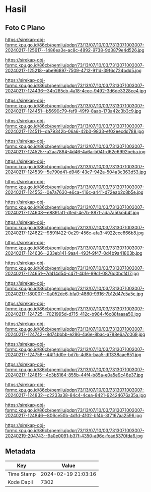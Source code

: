 # Hasil

## Foto C Plano

https://sirekap-obj-formc.kpu.go.id/86cb/pemilu/pdpr/73/13/07/10/03/7313071003007-20240217-125617--1486ea3e-ac8c-4892-9738-9d3879e4d526.jpg

https://sirekap-obj-formc.kpu.go.id/86cb/pemilu/pdpr/73/13/07/10/03/7313071003007-20240217-125218--abe96897-7509-4712-911d-39f6c724bdd5.jpg

https://sirekap-obj-formc.kpu.go.id/86cb/pemilu/pdpr/73/13/07/10/03/7313071003007-20240217-124436--34b285cb-4a18-4cec-9492-3d6de3328ce4.jpg

https://sirekap-obj-formc.kpu.go.id/86cb/pemilu/pdpr/73/13/07/10/03/7313071003007-20240217-124451--b5690c79-fef9-49f9-8aab-173a42c3b3c9.jpg

https://sirekap-obj-formc.kpu.go.id/86cb/pemilu/pdpr/73/13/07/10/03/7313071003007-20240217-124511--da79342b-06a6-42b0-9833-ef02eecdd788.jpg

https://sirekap-obj-formc.kpu.go.id/86cb/pemilu/pdpr/73/13/07/10/03/7313071003007-20240217-124525--a2aa7894-4d46-4a6a-b04f-d62e6992beba.jpg

https://sirekap-obj-formc.kpu.go.id/86cb/pemilu/pdpr/73/13/07/10/03/7313071003007-20240217-124539--5e790d41-d946-43c7-942a-504a3c363d53.jpg

https://sirekap-obj-formc.kpu.go.id/86cb/pemilu/pdpr/73/13/07/10/03/7313071003007-20240217-124553--0e7a7630-e6ca-416c-a441-d72eab2c8b5e.jpg

https://sirekap-obj-formc.kpu.go.id/86cb/pemilu/pdpr/73/13/07/10/03/7313071003007-20240217-124608--e8891af1-dfed-4e7b-887f-ada7a50a5b4f.jpg

https://sirekap-obj-formc.kpu.go.id/86cb/pemilu/pdpr/73/13/07/10/03/7313071003007-20240217-124622--9891f422-0e29-456c-afa3-4922ccc666b8.jpg

https://sirekap-obj-formc.kpu.go.id/86cb/pemilu/pdpr/73/13/07/10/03/7313071003007-20240217-124636--233eb141-9aa4-493f-9f47-0d4b9a41803b.jpg

https://sirekap-obj-formc.kpu.go.id/86cb/pemilu/pdpr/73/13/07/10/03/7313071003007-20240217-124651--7d414d54-c47f-4b1e-99c1-0876d0bcf417.jpg

https://sirekap-obj-formc.kpu.go.id/86cb/pemilu/pdpr/73/13/07/10/03/7313071003007-20240217-180007--0a052dc6-bfa0-4860-9916-7b12d47c5a5e.jpg

https://sirekap-obj-formc.kpu.go.id/86cb/pemilu/pdpr/73/13/07/10/03/7313071003007-20240217-124725--7021995d-d715-412c-b984-f6c88faaaa50.jpg

https://sirekap-obj-formc.kpu.go.id/86cb/pemilu/pdpr/73/13/07/10/03/7313071003007-20240217-124742--8d74bbbb-e286-4a6e-8bac-a788e6a7c069.jpg

https://sirekap-obj-formc.kpu.go.id/86cb/pemilu/pdpr/73/13/07/10/03/7313071003007-20240217-124758--44f1dd0e-bd7b-4d8b-baa5-dff338aae851.jpg

https://sirekap-obj-formc.kpu.go.id/86cb/pemilu/pdpr/73/13/07/10/03/7313071003007-20240217-124815--4c3b5164-855b-44f4-b85a-e0a5e9c46e37.jpg

https://sirekap-obj-formc.kpu.go.id/86cb/pemilu/pdpr/73/13/07/10/03/7313071003007-20240217-124832--c2233a38-84c4-4cea-8421-92424676a35a.jpg

https://sirekap-obj-formc.kpu.go.id/86cb/pemilu/pdpr/73/13/07/10/03/7313071003007-20240217-124846--806ce50b-4d1d-4102-bf4b-3f7167aa2596.jpg

https://sirekap-obj-formc.kpu.go.id/86cb/pemilu/pdpr/73/13/07/10/03/7313071003007-20240219-204743--9a0e0091-b37f-4350-a96c-fcad5370fda6.jpg


## Metadata

| Key        | Value               |
| ---------- | ------------------- |
| Time Stamp | 2024-02-19 21:03:16 |
| Kode Dapil | 7302                |



